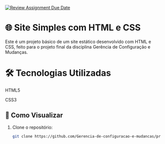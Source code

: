 [![Review Assignment Due Date](https://classroom.github.com/assets/deadline-readme-button-22041afd0340ce965d47ae6ef1cefeee28c7c493a6346c4f15d667ab976d596c.svg)](https://classroom.github.com/a/lXGP65Sr)

# 🌐 Site Simples com HTML e CSS

Este é um projeto básico de um site estático desenvolvido com HTML e CSS, feito para o projeto final da disciplina Gerência de Configuração e Mudanças. 

# 🛠️ Tecnologias Utilizadas
HTML5

CSS3

## 🚀 Como Visualizar

1. Clone o repositório:
   ```bash
   git clone https://github.com/Gerencia-de-configuracao-e-mudancas/projeto-final-s-e
